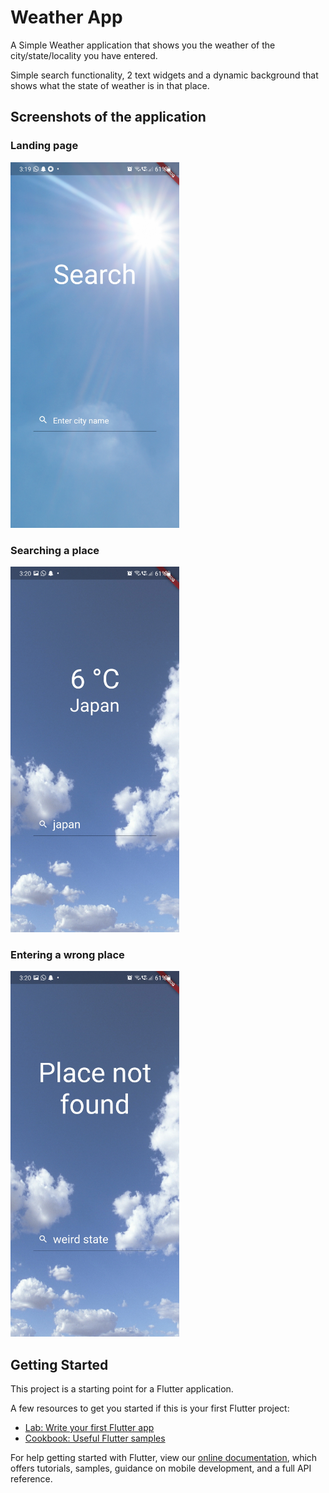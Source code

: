 # Weather App

A Simple Weather application that shows you the weather of the city/state/locality you have entered.

Simple search functionality, 2 text widgets and a dynamic background that shows what the state of weather is in that place.

## Screenshots of the application

### Landing page

<p align="left"><img src="https://github.com/0xcabrex/weather_app/blob/master/github_assets/landing_page.jpg" width="270" height="585"/></p>

### Searching a place

<p align="left"><img src="https://github.com/0xcabrex/weather_app/blob/master/github_assets/search.jpg" width="270" height="585"/></p>

### Entering a wrong place

<p align="left"><img src="https://github.com/0xcabrex/weather_app/blob/master/github_assets/fail.jpg" width="270" height="585"/></p>

## Getting Started

This project is a starting point for a Flutter application.

A few resources to get you started if this is your first Flutter project:

- [Lab: Write your first Flutter app](https://flutter.dev/docs/get-started/codelab)
- [Cookbook: Useful Flutter samples](https://flutter.dev/docs/cookbook)

For help getting started with Flutter, view our
[online documentation](https://flutter.dev/docs), which offers tutorials,
samples, guidance on mobile development, and a full API reference.
